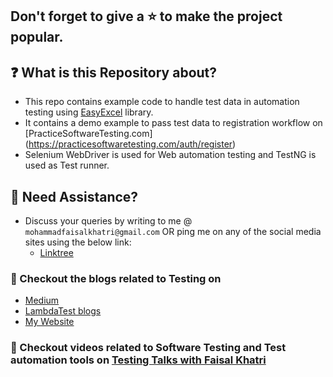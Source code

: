 ## Don't forget to give a :star: to make the project popular.

## :question: What is this Repository about?

- This repo contains example code to handle test data in automation testing
  using [EasyExcel](https://github.com/alibaba/easyexcel) library.
- It contains a demo example to pass test data to registration workflow on [PracticeSoftwareTesting.com]
  (https://practicesoftwaretesting.com/auth/register)
- Selenium WebDriver is used for Web automation testing and TestNG is used as Test runner.

## 🧬 Need Assistance?

- Discuss your queries by writing to me @ `mohammadfaisalkhatri@gmail.com`
  OR ping me on any of the social media sites using the below link:
    - [Linktree](https://linktr.ee/faisalkhatri)

### :thought_balloon: Checkout the blogs related to Testing on

- [Medium](https://medium.com/@iamfaisalkhatri)
- [LambdaTest blogs](https://www.lambdatest.com/blog/author/mfaisalkhatri/)
- [My Website](https://mfaisalkhatri.github.io)

### :bookmark: Checkout videos related to Software Testing and Test automation tools on [Testing Talks with Faisal Khatri](https://www.youtube.com/@faisalkhatriqa)